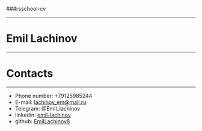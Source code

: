 ###rsschool-cv
******
# Emil Lachinov
******
# Contacts
******
* Phone number: +79125985244
* E-mail: lachinov_em@mail.ru
* Telegram: @Emil_lachinov
* linkedin: [emil-lachinov](https://www.linkedin.com/in/emil-lachinov/)
* github: [EmilLachinov8](https://github.com/EmilLachinov8)

